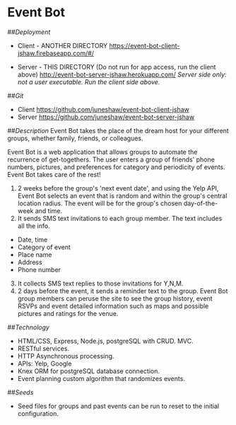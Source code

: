 # Event Bot

##_Deployment_
* Client - ANOTHER DIRECTORY
https://event-bot-client-jshaw.firebaseapp.com/#/

* Server - THIS DIRECTORY
(Do not run for app access, run the client above)
http://event-bot-server-jshaw.herokuapp.com/
_Server side only: not a user executable.  Run the client side above._

##_Git_
* Client
https://github.com/juneshaw/event-bot-client-jshaw
* Server
https://github.com/juneshaw/event-bot-server-jshaw

##_Description_
Event Bot takes the place of the dream host for your different groups, whether family, friends, or colleagues.

Event Bot is a web application that allows groups to automate the recurrence of get-togethers.  The user enters a group of friends' phone numbers, pictures, and preferences for category and periodicity of events.  Event Bot takes care of the rest!  
1. 2 weeks before the group's 'next event date', and using the Yelp API, Event Bot selects an event that is random and within the group's central location radius.  The event will be for the group's chosen day-of-the-week and time.
2. It sends SMS text invitations to each group member.  The text includes all the info.
* Date, time
* Category of event
* Place name
* Address
* Phone number
3. It collects SMS text replies to those invitations for Y,N,M.
4. 2 days before the event, it sends a reminder text to the group.
Event Bot group members can peruse the site to see the group history, event RSVPs and event detailed information such as maps and possible pictures and ratings for the venue.


##_Technology_
* HTML/CSS, Express, Node.js, postgreSQL with CRUD.
MVC.
* RESTful services.
* HTTP Asynchronous processing.
* APIs: Yelp, Google
* Knex ORM for postgreSQL database connection.
* Event planning custom algorithm that randomizes events.

##_Seeds_
* Seed files for groups and past events can be run to reset to the initial configuration.
